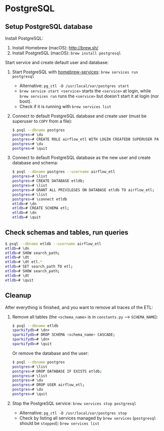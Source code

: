 # PostgreSQL

## Setup PostgreSQL database

Install PostgreSQL:

1. Install Homebrew (macOS): <http://brew.sh/>
1. Install PostgreSQL (macOS): `brew install postgresql`

Start service and create default user and database:

1. Start PostgreSQL with [homebrew-services](https://github.com/Homebrew/homebrew-services):
`brew services run postgresql`
    - Alternative: `pg_ctl -D /usr/local/var/postgres start`
    - `brew service start <service>` starts the `<service>` at login, while `brew services run` runs
    the `<service>` but doesn't start it at login (nor boot).
    - Check if it is running with `brew services list`
1. Connect to default PostgreSQL database and create user (must be superuser to `COPY` from a file):

    ```bash
    $ psql --dbname postgres
    postgres=# \du
    postgres=# CREATE ROLE airflow_etl WITH LOGIN CREATEDB SUPERUSER PASSWORD 'airflow_etl';
    postgres=# \du
    postgres=# \quit
    ```

1. Connect to default PostgreSQL database as the new user and create database and schema:

    ```bash
    $ psql --dbname postgres --username airflow_etl
    postgres=# \list
    postgres=# CREATE DATABASE etldb;
    postgres=# \list
    postgres=# GRANT ALL PRIVILEGES ON DATABASE etldb TO airflow_etl;
    postgres=# \list
    postgres=# \connect etldb
    etldb=# \dn
    etldb=# CREATE SCHEMA etl;
    etldb=# \dn
    etldb=# \quit
    ```

## Check schemas and tables, run queries

```bash
$ psql --dbname etldb --username airflow_etl
etldb=# \dn
etldb=# SHOW search_path;
etldb=# \dt
etldb=# \dt etl.*
etldb=# SET search_path TO etl;
etldb=# SHOW search_path;
etldb=# \dt
etldb=# \quit
```

## Cleanup

After everything is finished, and you want to remove all traces of the ETL:

1. Remove all tables (the `<schema_name>` is in `constants.py` --> `SCHEMA_NAME`):

    ```bash
    $ psql --dbname etldb
    sparkifydb=# \dn+
    sparkifydb=# DROP SCHEMA <schema_name> CASCADE;
    sparkifydb=# \dn+
    sparkifydb=# \quit
    ```

    Or remove the database and the user:

    ```bash
    $ psql --dbname postgres
    postgres=# \list
    postgres=# DROP DATABASE IF EXISTS etldb;
    postgres=# \list
    postgres=# \du
    postgres=# DROP USER airflow_etl;
    postgres=# \du
    postgres=# \quit
    ```

1. Stop the PostgreSQL service: `brew services stop postgresql`
    - Alternative: `pg_ctl -D /usr/local/var/postgres stop`
    - Check by listing all services managed by `brew services` (`postgresql` should be `stopped`):
    `brew services list`
